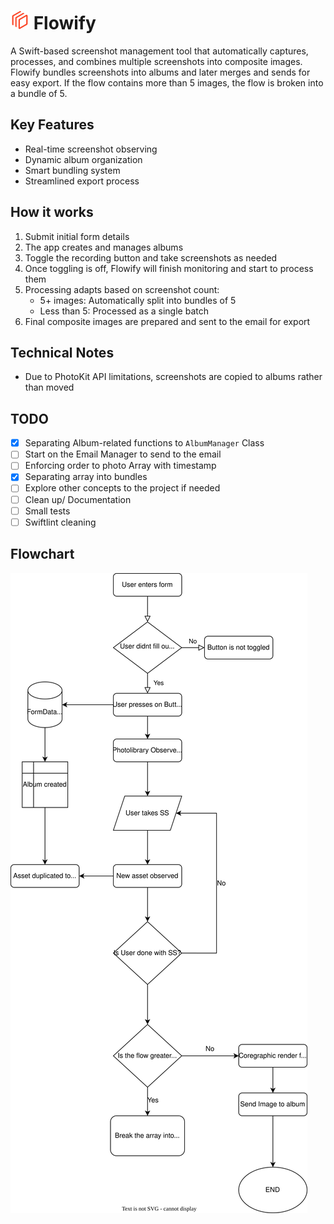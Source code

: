 # <img src="Flowify/Assets.xcassets/flowify.imageset/flowify.png" alt="Flowify" width="30" height="30"> Flowify

A Swift-based screenshot management tool that automatically captures, processes, and combines multiple screenshots into composite images. Flowify bundles screenshots into albums and later merges and sends for easy export. If the flow contains more than 5 images, the flow is broken into a bundle of 5.

## Key Features
- Real-time screenshot observing
- Dynamic album organization
- Smart bundling system
- Streamlined export process

## How it works
1. Submit initial form details
2. The app creates and manages albums
3. Toggle the recording button and take screenshots as needed
4. Once toggling is off, Flowify will finish monitoring and start to process them
5. Processing adapts based on screenshot count:
     - 5+ images: Automatically split into bundles of 5
     - Less than 5: Processed as a single batch
6. Final composite images are prepared and sent to the email for export

## Technical Notes
- Due to PhotoKit API limitations, screenshots are copied to albums rather than moved
  
## TODO
- [x] Separating Album-related functions to `AlbumManager` Class
- [ ] Start on the Email Manager to send to the email
- [ ] Enforcing order to photo Array with timestamp
- [x] Separating array into bundles
- [ ] Explore other concepts to the project if needed
- [ ] Clean up/ Documentation
- [ ] Small tests
- [ ] Swiftlint cleaning

## Flowchart

<img src="Flowify/Assets.xcassets/flowify-flowchart.imageset/flowify.svg" alt="Flowify">
